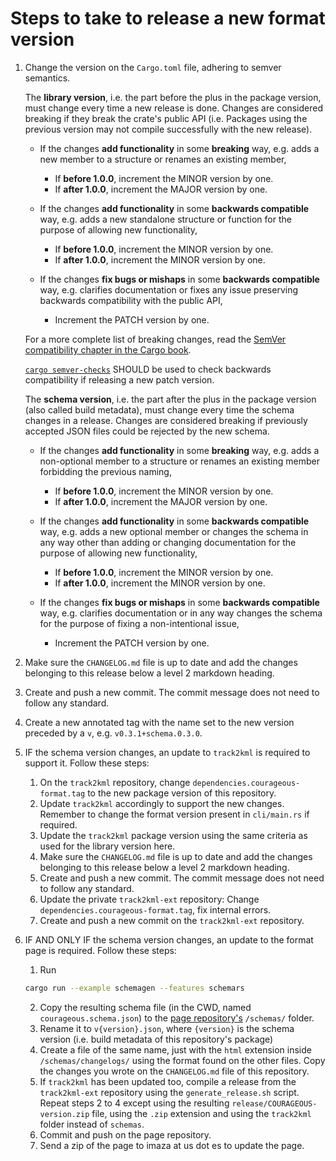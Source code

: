 # Steps to take to release a new format version
1. Change the version on the `Cargo.toml` file, adhering to semver semantics.

    The **library version**, i.e. the part before the plus in the package version, must change every time a new release is done.
    Changes are considered breaking if they break the crate's public API (i.e. Packages using the previous version may not compile successfully with the new release).
    - If the changes **add functionality** in some **breaking** way, e.g. adds a new member to a structure or renames an existing member,
        - If **before 1.0.0**, increment the MINOR version by one.
        - If **after 1.0.0**, increment the MAJOR version by one.

    - If the changes **add functionality** in some **backwards compatible** way, e.g. adds a new standalone structure or function for the purpose of allowing new functionality,
        - If **before 1.0.0**, increment the MINOR version by one.
        - If **after 1.0.0**, increment the MINOR version by one.

    - If the changes **fix bugs or mishaps** in some **backwards compatible** way, e.g. clarifies documentation or fixes any issue preserving backwards compatibility with the public API,
        - Increment the PATCH version by one.

    For a more complete list of breaking changes, read the [SemVer compatibility chapter in the Cargo book](https://doc.rust-lang.org/cargo/reference/semver.html).

    [`cargo semver-checks`](https://github.com/obi1kenobi/cargo-semver-checks) SHOULD be used to check backwards compatibility if releasing a new patch version.

    The **schema version**, i.e. the part after the plus in the package version (also called build metadata), must change every time the schema changes in a release.
    Changes are considered breaking if previously accepted JSON files could be rejected by the new schema.
    - If the changes **add functionality** in some **breaking** way, e.g. adds a non-optional member to a structure or renames an existing member forbidding the previous naming,
        - If **before 1.0.0**, increment the MINOR version by one.
        - If **after 1.0.0**, increment the MAJOR version by one.

    - If the changes **add functionality** in some **backwards compatible** way, e.g. adds a new optional member or changes the schema in any way other than adding or changing documentation for the purpose of allowing new functionality,
        - If **before 1.0.0**, increment the MINOR version by one.
        - If **after 1.0.0**, increment the MINOR version by one.

    - If the changes **fix bugs or mishaps** in some **backwards compatible** way, e.g. clarifies documentation or in any way changes the schema for the purpose of fixing a non-intentional issue,
        - Increment the PATCH version by one.

2. Make sure the `CHANGELOG.md` file is up to date and add the changes belonging to this release below a level 2 markdown heading.

3. Create and push a new commit. The commit message does not need to follow any standard.

4. Create a new annotated tag with the name set to the new version preceded by a `v`, e.g. `v0.3.1+schema.0.3.0`.
5. IF the schema version changes, an update to `track2kml` is required to support it. Follow these steps:
    1. On the `track2kml` repository, change `dependencies.courageous-format.tag` to the new package version of this repository.
    2. Update `track2kml` accordingly to support the new changes. Remember to change the format version present in `cli/main.rs` if required.
    3. Update the `track2kml` package version using the same criteria as used for the library version here.
    4. Make sure the `CHANGELOG.md` file is up to date and add the changes belonging to this release below a level 2 markdown heading.
    5. Create and push a new commit. The commit message does not need to follow any standard.
    6. Update the private `track2kml-ext` repository: Change `dependencies.courageous-format.tag`, fix internal errors.
    7. Create and push a new commit on the `track2kml-ext` repository.

6. IF AND ONLY IF the schema version changes, an update to the format page is required. Follow these steps:
    1. Run
    ```sh
    cargo run --example schemagen --features schemars
    ```
    2. Copy the resulting schema file (in the CWD, named `courageous.schema.json`) to the [page repository's](https://github.com/COURAGEOUS-isf/format-website) `/schemas/` folder.
    3. Rename it to `v{version}.json`, where `{version}` is the schema version (i.e. build metadata of this repository's package)
    4. Create a file of the same name, just with the `html` extension inside `/schemas/changelogs/` using the format found on the other files. Copy the changes you wrote on the `CHANGELOG.md` file of this repository.
    5. If `track2kml` has been updated too, compile a release from the `track2kml-ext` repository using the `generate_release.sh` script. Repeat steps 2 to 4 except using the resulting `release/COURAGEOUS-version.zip` file, using the `.zip` extension and using the `track2kml` folder instead of `schemas`.
    5. Commit and push on the page repository.
    6. Send a zip of the page to imaza at us dot es to update the page.